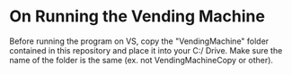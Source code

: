 # On Running the Vending Machine

Before running the program on VS, copy the "VendingMachine" folder contained in this repository and place it into your C:/ Drive. Make sure the name of the folder is the same (ex. not VendingMachineCopy or other).
